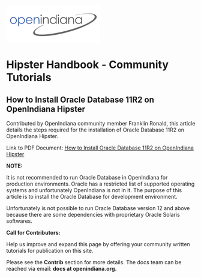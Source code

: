 <!--

The contents of this Documentation are subject to the Public Documentation License Version 1.01
 (the "License"); you may only use this Documentation if you comply with the terms of this License.
A copy of the License is available at http://illumos.org/license/PDL.


The Original Documentation is _________________.

The Initial Writer of the Original Documentation is ___________ Copyright (C)_________[Insert year(s)].
All Rights Reserved. (Initial Writer contact(s):________________[Insert hyperlink/alias]).

Contributor(s): ______________________________________.

Portions created by ______ are Copyright (C)_________[Insert year(s)].
All Rights Reserved. (Contributor contact(s):________________[Insert hyperlink/alias]).

-->

<img src = "../../Openindiana.png">

# Hipster Handbook - Community Tutorials


## How to Install Oracle Database 11R2 on OpenIndiana Hipster

Contributed by OpenIndiana community member Franklin Ronald, this article details the steps required for the installation of Oracle Database 11R2 on OpenIndiana Hipster.

Link to PDF Document: <a href= "../pdf/HowToInstallOracleDB.pdf" target="_blank">How to Install Oracle Database 11R2 on OpenIndiana Hipster</a>

<i class="fa fa-info-circle fa-lg" aria-hidden="true"></i> **NOTE:**
<div class="well">
<p>It is not recommended to run Oracle Database in OpenIndiana for production environments. Oracle has a restricted list of supported operating systems and unfortunately OpenIndiana is not in it. The purpose of this article is to install the Oracle Database for development environment.</p>
<p>Unfortunately is not possible to run Oracle Database version 12 and above because there are some dependencies with proprietary Oracle Solaris softwares.</p>
</div>


<i class="fa fa-info-circle fa-lg" aria-hidden="true"></i> **Call for Contributors:**
<div class="well">
<p>Help us improve and expand this page by offering your community written tutorials for publication on this site.</p>
<p>Please see the <b>Contrib</b> section for more details. The docs team can be reached via email: <b>docs at openindiana.org.</b></p>
</div>
